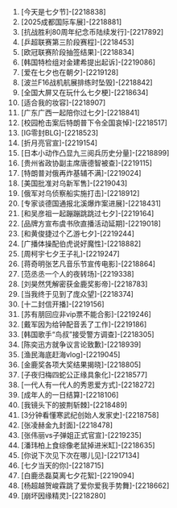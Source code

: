 
1. [今天是七夕节]-[2218838]
1. [2025成都国际车展]-[2218881]
1. [抗战胜利80周年纪念币陆续发行]-[2217892]
1. [乒超联赛第三阶段赛程]-[2218453]
1. [欧冠联赛阶段抽签结果]-[2218834]
1. [韩国特检组对金建希提出起诉]-[2219086]
1. [爱在七夕也在朝夕]-[2219128]
1. [波兰F16战机航展排练时坠毁]-[2218842]
1. [全国大屏又在玩什么七夕梗]-[2218634]
1. [适合我的妆容]-[2218907]
1. [广东广西一起陪你过七夕]-[2218841]
1. [校园枪击案后特朗普下令全国哀悼]-[2218517]
1. [IG零封BLG]-[2218523]
1. [折月亮官宣]-[2219154]
1. [日本小动作凸显九三阅兵历史分量]-[2218899]
1. [贵州省政协副主席唐德智被查]-[2219115]
1. [特朗普对俄再炸基辅不满]-[2219024]
1. [美国批准对乌新军售]-[2219043]
1. [俄军对乌侦察船实施打击]-[2218912]
1. [专家谈德国通报北溪爆炸案进展]-[2218431]
1. [和吴彦祖一起蹦蹦跳跳过七夕]-[2219164]
1. [品牌方宣布虞书欣直播活动延期]-[2219018]
1. [和黄俊捷过个乙游七夕]-[2219244]
1. [广播体操配伯虎说好魔性]-[2218882]
1. [周柯宇七夕王子礼]-[2219247]
1. [蒋奇明张艺凡音乐节宣传电影]-[2218864]
1. [范丞丞一个人的夜转场]-[2219338]
1. [刘昊然凭解密获金鹿奖影帝]-[2218783]
1. [当我终于见到了庞众望]-[2218374]
1. [十二封信开播]-[2219156]
1. [苏有朋回应非vip票不能合影]-[2219246]
1. [戴军因为给钟配音丢了工作]-[2219186]
1. [韩国歌手“鸟叔”接受警方调查]-[2218305]
1. [陈奕迅方就争议言论致歉]-[2218939]
1. [渔民海底赶海vlog]-[2219045]
1. [金鹿奖各项大奖结果揭晓]-[2218805]
1. [子夜归梅四蛇公正缘具象化]-[2218577]
1. [一代人有一代人的秀恩爱方式]-[2218272]
1. [成年人的一日结算]-[2218106]
1. [我镜头下的披荆斩棘]-[2218489]
1. [3分钟看懂寒武纪创始人发家史]-[2218758]
1. [张凌赫金九封面]-[2218478]
1. [张伟丽vs子弹姐正式官宣]-[2219235]
1. [潘玮柏上食综像老鼠掉进米缸]-[2218635]
1. [你说下次见下次在哪儿见]-[2217134]
1. [七夕当天的你]-[2218715]
1. [白鹿丞磊莫离七夕花絮]-[2219094]
1. [杨超越贺峻霖跳了爱你爱我手势舞]-[2218662]
1. [崩坏因缘精灵]-[2218280]
